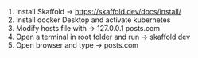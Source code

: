 1.  Install Skaffold -> https://skaffold.dev/docs/install/
2. Install docker Desktop and activate kubernetes
3. Modify hosts file with -> 127.0.0.1 posts.com
4. Open a terminal in root folder and run -> skaffold dev
5. Open browser and type -> posts.com

